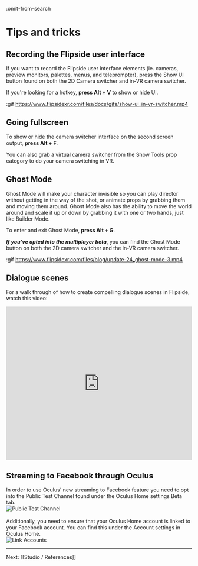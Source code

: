 :omit-from-search

# Tips and tricks

## Recording the Flipside user interface

If you want to record the Flipside user interface elements (ie. cameras, preview monitors, palettes, menus, and teleprompter), press the Show UI button found on both the 2D Camera switcher and in-VR camera switcher.  

If you're looking for a hotkey, **press Alt + V** to show or hide UI.

:gif https://www.flipsidexr.com/files/docs/gifs/show-ui_in-vr-switcher.mp4

## Going fullscreen

To show or hide the camera switcher interface on the second screen output, **press Alt + F**.

You can also grab a virtual camera switcher from the Show Tools prop category to do your camera switching in VR.

## Ghost Mode

Ghost Mode will make your character invisible so you can play director without getting in the way of the shot, or animate props by grabbing them and moving them around. Ghost Mode also has the ability to move the world around and scale it up or down by grabbing it with one or two hands, just like Builder Mode. 

To enter and exit Ghost Mode, **press Alt + G**.

**_If you've opted into the multiplayer beta_**, you can find the Ghost Mode button on both the 2D camera switcher and the in-VR camera switcher. 

:gif https://www.flipsidexr.com/files/blog/update-24_ghost-mode-3.mp4

## Dialogue scenes

For a walk through of how to create compelling dialogue scenes in Flipside, watch this video:

<div class="video-wrapper">
<iframe width="100%" height="415" src="https://www.youtube.com/embed/nplvcQDK7RY" frameborder="0" gesture="media" allow="encrypted-media" allowfullscreen></iframe>
</div>

## Streaming to Facebook through Oculus

In order to use Oculus' new streaming to Facebook feature you need to opt into the Public Test Channel found under the Oculus Home settings Beta tab.  <br>
![Public Test Channel](https://www.flipsidexr.com/files/docs/screenshots/OculusHome-public_test_channel.png)<br><br>
Additionally, you need to ensure that your Oculus Home account is linked to your Facebook account.  You can find this under the Account settings in Oculus Home. <br>
![Link Accounts](https://www.flipsidexr.com/files/docs/screenshots/OculusHome-link_accounts.png)

---

Next: [[Studio / References]]
